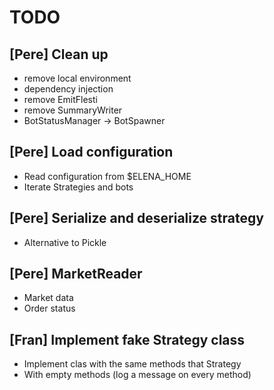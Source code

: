 # TODO

## [Pere] Clean up

- remove local environment
- dependency injection
- remove EmitFlesti
- remove SummaryWriter
- BotStatusManager -> BotSpawner


## [Pere] Load configuration

- Read configuration from $ELENA_HOME
- Iterate Strategies and bots


## [Pere] Serialize and deserialize strategy

- Alternative to Pickle


## [Pere] MarketReader

- Market data
- Order status


## [Fran] Implement fake Strategy class

- Implement clas with the same methods that Strategy
- With empty methods (log a message on every method)